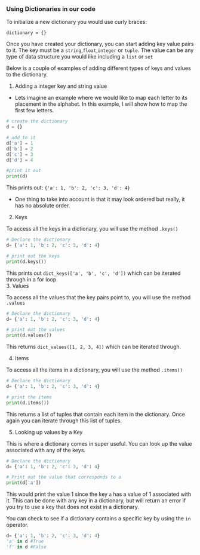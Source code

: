 ### Using Dictionaries in our code

To initialize a new dictionary you would use curly braces:

```
dictionary = {}
```
Once you have created your dictionary, you can start adding key value pairs to it.  The key must be a `string`,`float`,`integer` or `tuple`.  The value can be any type of data structure you would like including a `list` or `set`

Below is a couple of examples of adding different types of keys and values to the dictionary.
1. Adding a integer key and string value
  - Lets imagine an example where we would like to map each letter to its placement in the alphabet.  In this example, I will show how to map the first few letters.

```python
# create the dictionary
d = {}

# add to it
d['a'] = 1
d['b'] = 2
d['c'] = 3
d['d'] = 4

#print it out
print(d)
```
This prints out: `{'a': 1, 'b': 2, 'c': 3, 'd': 4}`

- One thing to take into account is that it may look ordered but really, it has no absolute order.  

2. Keys

To access all the keys in a dictionary, you will use the method `.keys()`
```python
# Declare the dictionary
d= {'a': 1, 'b': 2, 'c': 3, 'd': 4}

# print out the keys
print(d.keys())
```
This prints out `dict_keys(['a', 'b', 'c', 'd'])` which can be iterated through in a for loop.  
3. Values

To access all the values that the key pairs point to, you will use the method `.values`
```python
# Declare the dictionary
d= {'a': 1, 'b': 2, 'c': 3, 'd': 4}

# print out the values
print(d.values())
```
This returns `dict_values([1, 2, 3, 4])` which can be iterated through.


4. Items

To access all the items in a dictionary, you will use the method `.items()`

```python
# Declare the dictionary
d= {'a': 1, 'b': 2, 'c': 3, 'd': 4}

# print the items
print(d.items())
```
This returns a list of tuples that contain each item in the dictionary.  Once again you can iterate through this list of tuples.  


5. Looking up values by a Key

This is where a dictionary comes in super useful. You can look up the value associated with any of the keys.


```python
# Declare the dictionary
d= {'a': 1, 'b': 2, 'c': 3, 'd': 4}

# Print out the value that corresponds to a
print(d['a'])
````
This would print the value 1 since the key `a` has a value of 1 associated with it.  This can be done with any key in a dictionary, but will return an error if you try to use a key that does not exist in a dictionary.  

You can check to see if a dictionary contains a specific key by using the `in` operator.


```python
d= {'a': 1, 'b': 2, 'c': 3, 'd': 4}
'a' in d #True
'f' in d #False
````
